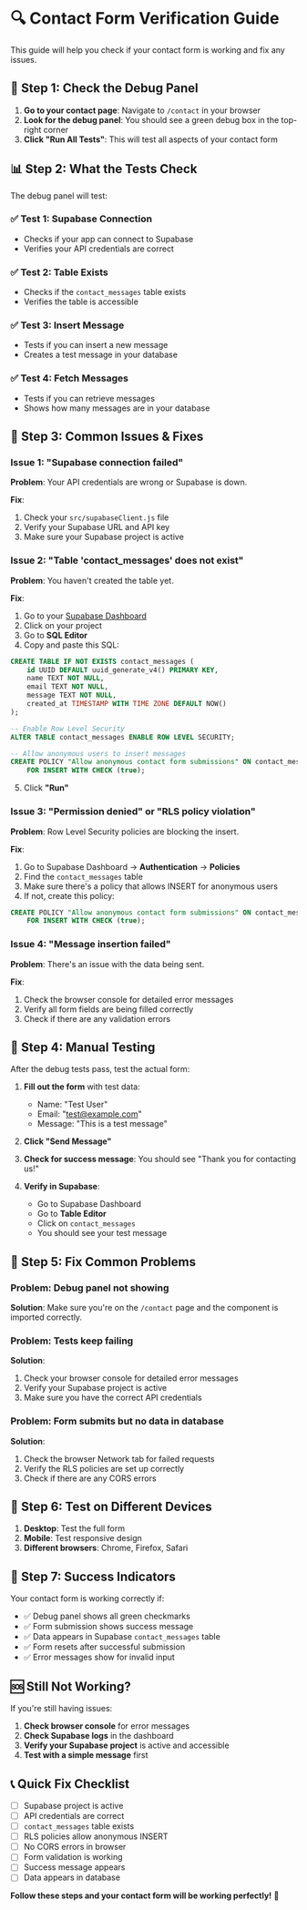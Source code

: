 # 🔍 Contact Form Verification Guide

This guide will help you check if your contact form is working and fix any issues.

## 🚀 **Step 1: Check the Debug Panel**

1. **Go to your contact page**: Navigate to `/contact` in your browser
2. **Look for the debug panel**: You should see a green debug box in the top-right corner
3. **Click "Run All Tests"**: This will test all aspects of your contact form

## 📊 **Step 2: What the Tests Check**

The debug panel will test:

### ✅ **Test 1: Supabase Connection**
- Checks if your app can connect to Supabase
- Verifies your API credentials are correct

### ✅ **Test 2: Table Exists**
- Checks if the `contact_messages` table exists
- Verifies the table is accessible

### ✅ **Test 3: Insert Message**
- Tests if you can insert a new message
- Creates a test message in your database

### ✅ **Test 4: Fetch Messages**
- Tests if you can retrieve messages
- Shows how many messages are in your database

## 🚨 **Step 3: Common Issues & Fixes**

### **Issue 1: "Supabase connection failed"**

**Problem**: Your API credentials are wrong or Supabase is down.

**Fix**:
1. Check your `src/supabaseClient.js` file
2. Verify your Supabase URL and API key
3. Make sure your Supabase project is active

### **Issue 2: "Table 'contact_messages' does not exist"**

**Problem**: You haven't created the table yet.

**Fix**:
1. Go to your [Supabase Dashboard](https://supabase.com/dashboard)
2. Click on your project
3. Go to **SQL Editor**
4. Copy and paste this SQL:

```sql
CREATE TABLE IF NOT EXISTS contact_messages (
    id UUID DEFAULT uuid_generate_v4() PRIMARY KEY,
    name TEXT NOT NULL,
    email TEXT NOT NULL,
    message TEXT NOT NULL,
    created_at TIMESTAMP WITH TIME ZONE DEFAULT NOW()
);

-- Enable Row Level Security
ALTER TABLE contact_messages ENABLE ROW LEVEL SECURITY;

-- Allow anonymous users to insert messages
CREATE POLICY "Allow anonymous contact form submissions" ON contact_messages
    FOR INSERT WITH CHECK (true);
```

5. Click **"Run"**

### **Issue 3: "Permission denied" or "RLS policy violation"**

**Problem**: Row Level Security policies are blocking the insert.

**Fix**:
1. Go to Supabase Dashboard → **Authentication** → **Policies**
2. Find the `contact_messages` table
3. Make sure there's a policy that allows INSERT for anonymous users
4. If not, create this policy:

```sql
CREATE POLICY "Allow anonymous contact form submissions" ON contact_messages
    FOR INSERT WITH CHECK (true);
```

### **Issue 4: "Message insertion failed"**

**Problem**: There's an issue with the data being sent.

**Fix**:
1. Check the browser console for detailed error messages
2. Verify all form fields are being filled correctly
3. Check if there are any validation errors

## 🎯 **Step 4: Manual Testing**

After the debug tests pass, test the actual form:

1. **Fill out the form** with test data:
   - Name: "Test User"
   - Email: "test@example.com"
   - Message: "This is a test message"

2. **Click "Send Message"**

3. **Check for success message**: You should see "Thank you for contacting us!"

4. **Verify in Supabase**:
   - Go to Supabase Dashboard
   - Go to **Table Editor**
   - Click on `contact_messages`
   - You should see your test message

## 🔧 **Step 5: Fix Common Problems**

### **Problem: Debug panel not showing**

**Solution**: Make sure you're on the `/contact` page and the component is imported correctly.

### **Problem: Tests keep failing**

**Solution**: 
1. Check your browser console for detailed error messages
2. Verify your Supabase project is active
3. Make sure you have the correct API credentials

### **Problem: Form submits but no data in database**

**Solution**:
1. Check the browser Network tab for failed requests
2. Verify the RLS policies are set up correctly
3. Check if there are any CORS errors

## 📱 **Step 6: Test on Different Devices**

1. **Desktop**: Test the full form
2. **Mobile**: Test responsive design
3. **Different browsers**: Chrome, Firefox, Safari

## 🎉 **Step 7: Success Indicators**

Your contact form is working correctly if:

- ✅ Debug panel shows all green checkmarks
- ✅ Form submission shows success message
- ✅ Data appears in Supabase `contact_messages` table
- ✅ Form resets after successful submission
- ✅ Error messages show for invalid input

## 🆘 **Still Not Working?**

If you're still having issues:

1. **Check browser console** for error messages
2. **Check Supabase logs** in the dashboard
3. **Verify your Supabase project** is active and accessible
4. **Test with a simple message** first

## 📞 **Quick Fix Checklist**

- [ ] Supabase project is active
- [ ] API credentials are correct
- [ ] `contact_messages` table exists
- [ ] RLS policies allow anonymous INSERT
- [ ] No CORS errors in browser
- [ ] Form validation is working
- [ ] Success message appears
- [ ] Data appears in database

**Follow these steps and your contact form will be working perfectly!** 🚀


